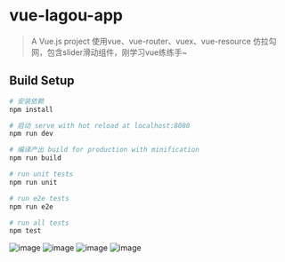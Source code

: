 # vue-lagou-app

> A Vue.js project 使用vue、vue-router、vuex、vue-resource 仿拉勾网，包含slider滑动组件，刚学习vue练练手~

## Build Setup

``` bash
# 安装依赖
npm install

# 启动 serve with hot reload at localhost:8080
npm run dev

# 编译产出 build for production with minification
npm run build

# run unit tests
npm run unit

# run e2e tests
npm run e2e

# run all tests
npm test
```
![image](https://github.com/lingcaomei/vue-router-vuex-demo/raw/master/showimgs/pic1.png)
![image](https://github.com/lingcaomei/vue-router-vuex-demo/raw/master/showimgs/pic2.png)
![image](https://github.com/lingcaomei/vue-router-vuex-demo/raw/master/showimgs/pic3.png)
![image](https://github.com/lingcaomei/vue-router-vuex-demo/raw/master/showimgs/pic4.png)



